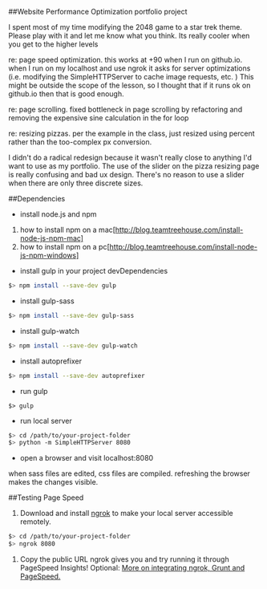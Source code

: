 ##Website Performance Optimization portfolio project

I spent most of my time modifying the 2048 game to a star trek theme. Please play with it and let me know what you think. Its really cooler when you get to the higher levels

re: page speed optimization. this works at +90 when I run on github.io. when I run on my localhost and use ngrok it asks for server optimizations (i.e. modifying the SimpleHTTPServer to cache image requests, etc. ) This might be outside the scope of the lesson, so I thought that if it runs ok on github.io then that is good enough.

re: page scrolling. fixed bottleneck in page scrolling by refactoring and removing the expensive sine calculation in the for loop

re: resizing pizzas. per the example in the class, just resized using percent rather than the too-complex px conversion.

I didn't do a radical redesign because it wasn't really close to anything I'd want to use as my portfolio. The use of the slider on the pizza resizing page is really confusing and bad ux design. There's no reason to use a slider when there are only three discrete sizes.


##Dependencies

- install node.js and npm
1. how to install npm on a mac[http://blog.teamtreehouse.com/install-node-js-npm-mac]
2. how to install npm on a pc[http://blog.teamtreehouse.com/install-node-js-npm-windows]
- install gulp in your project devDependencies
```bash
$> npm install --save-dev gulp
```
- install gulp-sass
```bash
$> npm install --save-dev gulp-sass
```
- install gulp-watch
```bash
$> npm install --save-dev gulp-watch
```
- install autoprefixer
```bash
$> npm install --save-dev autoprefixer
```
- run gulp
```
$> gulp
```
- run local server
```bash
$> cd /path/to/your-project-folder
$> python -m SimpleHTTPServer 8080
```
- open a browser and visit localhost:8080

when sass files are edited, css files are compiled. refreshing the browser makes the changes visible.


##Testing Page Speed
1. Download and install [ngrok](https://ngrok.com/) to make your local server accessible remotely.

  ``` bash
  $> cd /path/to/your-project-folder
  $> ngrok 8080
  ```

1. Copy the public URL ngrok gives you and try running it through PageSpeed Insights! Optional: [More on integrating ngrok, Grunt and PageSpeed.](http://www.jamescryer.com/2014/06/12/grunt-pagespeed-and-ngrok-locally-testing/)
